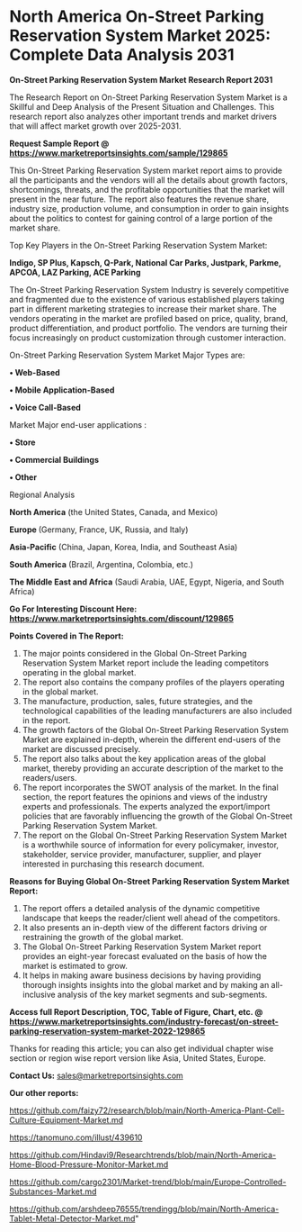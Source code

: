 # North America On-Street Parking Reservation System Market 2025: Complete Data Analysis 2031

<strong>On-Street Parking Reservation System Market Research Report 2031</strong>

The Research Report on On-Street Parking Reservation System Market is a Skillful and Deep Analysis of the Present Situation and Challenges. This research report also analyzes other important trends and market drivers that will affect market growth over 2025-2031.

<strong>Request Sample Report @ <a href=https://www.marketreportsinsights.com/sample/129865>https://www.marketreportsinsights.com/sample/129865</a></strong>

This On-Street Parking Reservation System market report aims to provide all the participants and the vendors will all the details about growth factors, shortcomings, threats, and the profitable opportunities that the market will present in the near future. The report also features the revenue share, industry size, production volume, and consumption in order to gain insights about the politics to contest for gaining control of a large portion of the market share.

Top Key Players in the On-Street Parking Reservation System Market:

<strong>Indigo, SP Plus, Kapsch, Q-Park, National Car Parks, Justpark, Parkme, APCOA, LAZ Parking, ACE Parking</strong>

The On-Street Parking Reservation System Industry is severely competitive and fragmented due to the existence of various established players taking part in different marketing strategies to increase their market share. The vendors operating in the market are profiled based on price, quality, brand, product differentiation, and product portfolio. The vendors are turning their focus increasingly on product customization through customer interaction.

On-Street Parking Reservation System Market Major Types are:

<strong>• Web-Based

• Mobile Application-Based

• Voice Call-Based</strong>

Market Major end-user applications :

<strong>• Store

• Commercial Buildings

• Other</strong>

Regional Analysis

</u><strong><b>North America</b></strong> (the United States, Canada, and Mexico)

<strong><b>Europe </b></strong>(Germany, France, UK, Russia, and Italy)

<strong><b>Asia-Pacific</b></strong> (China, Japan, Korea, India, and Southeast Asia)

<strong><b>South America</b></strong> (Brazil, Argentina, Colombia, etc.)

<strong><b>The Middle East and Africa</b></strong> (Saudi Arabia, UAE, Egypt, Nigeria, and South Africa)

<strong>Go For Interesting Discount Here: <a href=https://www.marketreportsinsights.com/discount/129865>https://www.marketreportsinsights.com/discount/129865</a></strong>

<strong>Points Covered in The Report:</strong>
<ol>
  <li>The major points considered in the Global On-Street Parking Reservation System Market report include the leading competitors operating in the global market.</li>
  <li>The report also contains the company profiles of the players operating in the global market.</li>
  <li>The manufacture, production, sales, future strategies, and the technological capabilities of the leading manufacturers are also included in the report.</li>
  <li>The growth factors of the Global On-Street Parking Reservation System Market are explained in-depth, wherein the different end-users of the market are discussed precisely.</li>
  <li>The report also talks about the key application areas of the global market, thereby providing an accurate description of the market to the readers/users.</li>
  <li>The report incorporates the SWOT analysis of the market. In the final section, the report features the opinions and views of the industry experts and professionals. The experts analyzed the export/import policies that are favorably influencing the growth of the Global On-Street Parking Reservation System Market.</li>
  <li>The report on the Global On-Street Parking Reservation System Market is a worthwhile source of information for every policymaker, investor, stakeholder, service provider, manufacturer, supplier, and player interested in purchasing this research document.</li>
</ol>
<strong>Reasons for Buying Global On-Street Parking Reservation System Market Report:</strong>

<ol>
  <li>The report offers a detailed analysis of the dynamic competitive landscape that keeps the reader/client well ahead of the competitors.</li>
  <li>It also presents an in-depth view of the different factors driving or restraining the growth of the global market.</li>
  <li>The Global On-Street Parking Reservation System Market report provides an eight-year forecast evaluated on the basis of how the market is estimated to grow.</li>
  <li>It helps in making aware business decisions by having providing thorough insights insights into the global market and by making an all-inclusive analysis of the key market segments and sub-segments.</li>
</ol>
<strong>Access full Report Description, TOC, Table of Figure, Chart, etc. @ <a href=https://www.marketreportsinsights.com/industry-forecast/on-street-parking-reservation-system-market-2022-129865>https://www.marketreportsinsights.com/industry-forecast/on-street-parking-reservation-system-market-2022-129865</a></strong>


Thanks for reading this article; you can also get individual chapter wise section or region wise report version like Asia, United States, Europe.

<strong>Contact Us:</strong>
sales@marketreportsinsights.com

<strong>Our other reports:</strong>

<a href=https://github.com/faizy72/research/blob/main/North-America-Plant-Cell-Culture-Equipment-Market.md>https://github.com/faizy72/research/blob/main/North-America-Plant-Cell-Culture-Equipment-Market.md</a>

<a href=https://tanomuno.com/illust/439610>https://tanomuno.com/illust/439610</a>

<a href=https://github.com/Hindavi9/Researchtrends/blob/main/North-America-Home-Blood-Pressure-Monitor-Market.md>https://github.com/Hindavi9/Researchtrends/blob/main/North-America-Home-Blood-Pressure-Monitor-Market.md</a>

<a href=https://github.com/cargo2301/Market-trend/blob/main/Europe-Controlled-Substances-Market.md>https://github.com/cargo2301/Market-trend/blob/main/Europe-Controlled-Substances-Market.md</a>

<a href=https://github.com/arshdeep76555/trendingg/blob/main/North-America-Tablet-Metal-Detector-Market.md>https://github.com/arshdeep76555/trendingg/blob/main/North-America-Tablet-Metal-Detector-Market.md</a>"
